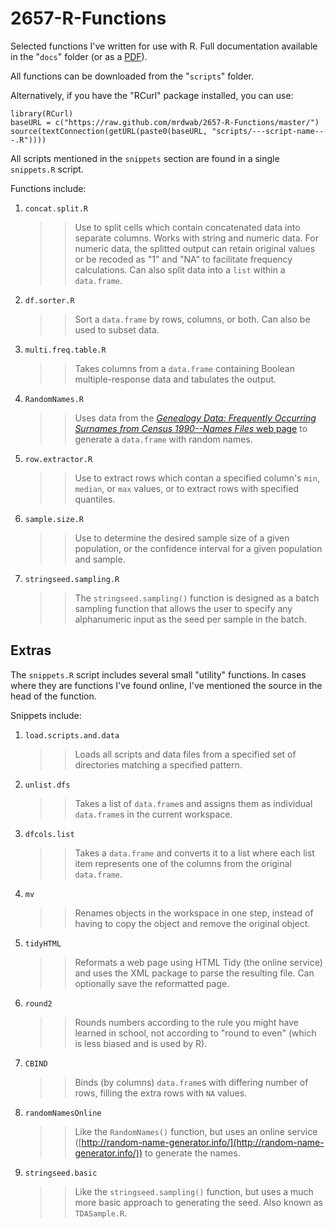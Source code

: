 2657-R-Functions
================

Selected functions I've written for use with R. Full documentation available in the "`docs`" folder (or as a [PDF](https://github.com/mrdwab/2657-R-Functions/blob/master/docs/2657-Functions.pdf?raw=true)). 

All functions can be downloaded from the "`scripts`" folder.

Alternatively, if you have the "RCurl" package installed, you can use:

    library(RCurl)
    baseURL = c("https://raw.github.com/mrdwab/2657-R-Functions/master/")
    source(textConnection(getURL(paste0(baseURL, "scripts/---script-name---.R"))))
    
All scripts mentioned in the `snippets` section are found in a single `snippets.R` script.

Functions include:
    
1. `concat.split.R`

    >> Use to split cells which contain concatenated data into separate columns. Works with string and numeric data. For numeric data, the splitted output can retain original values or be recoded as "1" and "NA" to facilitate frequency calculations. Can also split data into a `list` within a `data.frame`.
    
1. `df.sorter.R`

    >> Sort a `data.frame` by rows, columns, or both. Can also be used to subset data.
    
1. `multi.freq.table.R`

    >> Takes columns from a `data.frame` containing Boolean multiple-response data and tabulates the output.
    
1. `RandomNames.R`

    >> Uses data from the [*Genealogy Data: Frequently Occurring Surnames from Census 1990--Names Files* web page](http://www.census.gov/genealogy/www/data/1990surnames/names_files.html) to generate a `data.frame` with random names.

1. `row.extractor.R`

    >> Use to extract rows which contan a specified column's `min`, `median`, or `max` values, or to extract rows with specified quantiles.

1. `sample.size.R`

    >> Use to determine the desired sample size of a given population, or the confidence interval for a given population and sample. 
    
1. `stringseed.sampling.R`

    >> The `stringseed.sampling()` function is designed as a batch sampling function that allows the user to specify any alphanumeric input as the seed per sample in the batch.

## Extras

The `snippets.R` script includes several small "utility" functions. In cases where they are functions I've found online, I've mentioned the source in the head of the function.

Snippets include:

1. `load.scripts.and.data`

    >> Loads all scripts and data files from a specified set of directories matching a specified pattern.

1. `unlist.dfs`

    >> Takes a list of `data.frame`s and assigns them as individual `data.frame`s in the current workspace.

1. `dfcols.list`

    >> Takes a `data.frame` and converts it to a list where each list item represents one of the columns from the original `data.frame`.

1. `mv`

    >> Renames objects in the workspace in one step, instead of having to copy the object and remove the original object.
    
1. `tidyHTML`

    >> Reformats a web page using HTML Tidy (the online service) and uses the XML package to parse the resulting file. Can optionally save the reformatted page.

1. `round2`

    >> Rounds numbers according to the rule you might have learned in school, not according to "round to even" (which is less biased and is used by R).
    
1. `CBIND`

    >> Binds (by columns) `data.frame`s with differing number of rows, filling the extra rows with `NA` values. 
    
1. `randomNamesOnline`

    >> Like the `RandomNames()` function, but uses an online service ([http://random-name-generator.info/](http://random-name-generator.info/)) to generate the names.
    
1. `stringseed.basic`

    >> Like the `stringseed.sampling()` function, but uses a much more basic approach to generating the seed. Also known as `TDASample.R`.
    